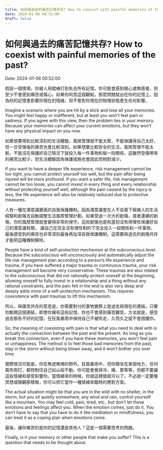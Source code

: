 ```yaml
---
title: 如何與過去的痛苦記憶共存? How to coexist with painful memories of the past? 
date: 2024-01-06 00:52:00 
draft: false
---
```

# 如何與過去的痛苦記憶共存? How to coexist with painful memories of the past?
Date: 2024-01-06 00:52:00

<!-- wp:paragraph -->
<p>假設一個情境，你被人用棍棒打到失去所有記憶，你可能會感到開心或無感覺，但至少不會感到痛苦或傷心。如果你同意這個觀點，那麼問題就出在你的記憶上。因為你的記憶會影響你現在的情緒，但不會對你現在的物理狀態產生任何影響。</p>
<!-- /wp:paragraph -->

<!-- wp:paragraph -->
<p>Imagine a scenario where you are hit by a stick and lose all your memories. You might feel happy or indifferent, but at least you won’t feel pain or sadness. If you agree with this view, then the problem lies in your memory. Because your memories can affect your current emotions, but they won’t have any physical impact on you now.</p>
<!-- /wp:paragraph -->

<!-- wp:paragraph -->
<p>如果想要得到比較深刻的生活體驗，風險管理就不能太緊，不能保護得自己太好，但一旦受傷後的痛苦也會比較深刻。如果想要比較安全的生活，風險管理不能太鬆，不能沒在保護好自己情況下就投入每一件事物和每一段關係，這雖然受傷帶來的痛苦比較少，但生活體驗因為保護措施也會因此而相對減少。</p>
<!-- /wp:paragraph -->

<!-- wp:paragraph -->
<p>If you want to have a deeper life experience, risk management cannot be too tight, you cannot protect yourself too well, but the pain after being injured will be more profound. If you want a safer life, risk management cannot be too loose, you cannot invest in every thing and every relationship without protecting yourself well, although the pain caused by the injury is less, the life experience will also be relatively reduced due to protective measures.</p>
<!-- /wp:paragraph -->

<!-- wp:paragraph -->
<p>人有一種在潛意識層面的自我保護機制。因為潛意識會在人不自覺下根據人的生活經驗和創傷去自動調整生活風險管理計劃。如果受過一次大的創傷，或者連續的創傷，你的風險管理就會變得非常的保守。這些創傷也是和當初沒有用理性保護好自己的潛意識有關， 讓自己在完全沒有理性制約下完全投入一段關係和一件事物，最後感受到的痛苦也非常深刻最後再加深自我保護機制。這需要與過去的創傷共存才能把這種機制解除。</p>
<!-- /wp:paragraph -->

<!-- wp:paragraph -->
<p>People have a kind of self-protection mechanism at the subconscious level. Because the subconscious will unconsciously and automatically adjust the life risk management plan according to a person’s life experience and trauma, if you have suffered a major trauma or continuous trauma, your risk management will become very conservative. These traumas are also related to the subconscious that did not rationally protect oneself at the beginning, allowing oneself to fully invest in a relationship and a thing without any rational constraints, and the pain felt in the end is also very deep and deeply adds more of a self-protection mechanism. This requires coexistence with past traumas to lift this mechanism.</p>
<!-- /wp:paragraph -->

<!-- wp:paragraph -->
<p>所以，與痛苦共存的意思是，你需要對付的事物實際上是過去與現在的連結。只要你斷開這個連結，即使你擁有這些記憶，你也不會感到痛苦難受。方法就是，感受過去那些不好的記憶，在狂風暴雨中保持自己不被吹走，久而久之就不會困擾你。</p>
<!-- /wp:paragraph -->

<!-- wp:paragraph -->
<p>So, the meaning of coexisting with pain is that what you need to deal with is actually the connection between the past and the present. As long as you break this connection, even if you have these memories, you won’t feel pain or unhappiness. The method is to feel those bad memories from the past, stay in the storm without being blown away, and it won’t bother you over time.</p>
<!-- /wp:paragraph -->

<!-- wp:paragraph -->
<p>實際情況可能是，你在無遮無掩的野外，狂風暴雨中，但你靜坐在某個地方，任何風吹雨打，都控制住自己如山般不動。你可能會覺得冷、痛、累等等，但都不要讓這些情緒和感受影響你。當情緒來的時候，你就這樣做就可以了。不必說一定要像冥想或靜觀那樣做，你可以把它當作一種情緒來臨時的應對方案。</p>
<!-- /wp:paragraph -->

<!-- wp:paragraph -->
<p>The actual situation might be that you are in the wild with no shelter, in the storm, but you sit quietly somewhere, any wind and rain, control yourself like a mountain. You may feel cold, pain, tired, etc., but don’t let these emotions and feelings affect you. When the emotion comes, just do it. You don’t have to say that you have to do it like meditation or mindfulness, you can treat it as a coping plan when emotions come.</p>
<!-- /wp:paragraph -->

<!-- wp:paragraph -->
<p>最後，讓你痛苦的是你的記憶還是其他人？這是一個需要思考的問題。</p>
<!-- /wp:paragraph -->

<!-- wp:paragraph -->
<p>Finally, is it your memory or other people that make you suffer? This is a question that needs to be thought about.</p>
<!-- /wp:paragraph -->
